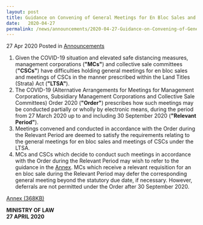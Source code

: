 ```yaml
---
layout: post
title: Guidance on Convening of General Meetings for En Bloc Sales and Meetings of Collective Sale Committees via Alternative Electronic Means amid COVID-19 Situation
date:   2020-04-27
permalink: /news/announcements/2020-04-27-Guidance-on-Convening-of-General-Meetings-for-En-Bloc-Sales-and-Meetings-of-Collective-Sale-Committees-COVID-19
---
```


27 Apr 2020 Posted in [Announcements](/news/announcements)

<ol>
<li> Given the COVID-19 situation and elevated safe distancing measures, management corporations (<b>"MCs"</b>) and collective sale committees (<b>"CSCs"</b>) have difficulties holding general meetings for en bloc sales and meetings of CSCs in the manner prescribed within the Land Titles (Strata) Act (<b>"LTSA"</b>).</li>

<li> The COVID-19 (Alternative Arrangements for Meetings for Management Corporations, Subsidiary Management Corporations and Collective Sale Committees) Order 2020 (<b>"Order"</b>) prescribes how such meetings may be conducted partially or wholly by electronic means, during the period from 27 March 2020 up to and including 30 September 2020 (<b>"Relevant Period"</b>).</li>

<li> Meetings convened and conducted in accordance with the Order during the Relevant Period are deemed to satisfy the requirements relating to the general meetings for en bloc sales and meetings of CSCs under the LTSA.</li>

<li> MCs and CSCs which decide to conduct such meetings in accordance with the Order during the Relevant Period may wish to refer to the guidance in the <u>Annex</u>. MCs which receive a relevant requisition for an en bloc sale during the Relevant Period may defer the corresponding general meeting beyond the statutory due date, if necessary. However, deferrals are not permitted under the Order after 30
September 2020.</li>
</ol>


[Annex (368KB)](/files/news/announcements/2020/01/Annex_LTSA_Alternative_Meeting_Arrangements.pdf)


<b>MINISTRY OF LAW</b>
<br>
<b>27 APRIL 2020</b>
